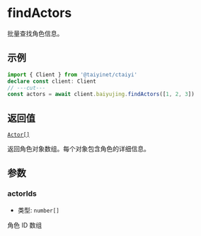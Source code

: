 # findActors

批量查找角色信息。

## 示例

```ts twoslash
import { Client } from '@taiyinet/ctaiyi'
declare const client: Client
// ---cut---
const actors = await client.baiyujing.findActors([1, 2, 3])
```

## 返回值

[`Actor[]`](/reference/types#actor)

返回角色对象数组。每个对象包含角色的详细信息。

## 参数

### actorIds

- 类型: `number[]`

角色 ID 数组
